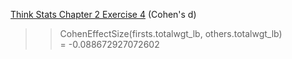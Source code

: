 [Think Stats Chapter 2 Exercise 4](http://greenteapress.com/thinkstats2/html/thinkstats2003.html#toc24) (Cohen's d)

>> CohenEffectSize(firsts.totalwgt_lb, others.totalwgt_lb)   
>> = -0.088672927072602
